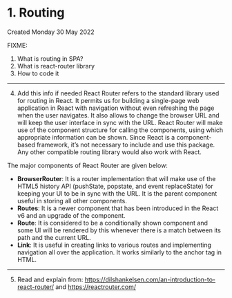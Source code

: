 # 1. Routing
Created Monday 30 May 2022

FIXME:
1. What is routing in SPA?
2. What is react-router library
3. How to code it
---
4. Add this info if needed
React Router refers to the standard library used for routing in React. It permits us for building a single-page web application in React with navigation without even refreshing the page when the user navigates. It also allows to change the browser URL and will keep the user interface in sync with the URL. React Router will make use of the component structure for calling the components, using which appropriate information can be shown. Since React is a component-based framework, it’s not necessary to include and use this package. Any other compatible routing library would also work with React.

The major components of React Router are given below:
- **BrowserRouter**: It is a router implementation that will make use of the HTML5 history API (pushState, popstate, and event replaceState) for keeping your UI to be in sync with the URL. It is the parent component useful in storing all other components.
- **Routes**: It is a newer component that has been introduced in the React v6 and an upgrade of the component.
- **Route**: It is considered to be a conditionally shown component and some UI will be rendered by this whenever there is a match between its path and the current URL.
- **Link**: It is useful in creating links to various routes and implementing navigation all over the application. It works similarly to the anchor tag in HTML.
---
5. Read and explain from: https://dilshankelsen.com/an-introduction-to-react-router/ and https://reactrouter.com/